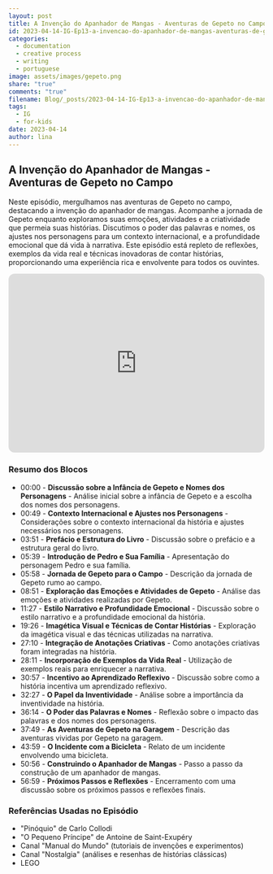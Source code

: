 ```yaml
---
layout: post
title: A Invenção do Apanhador de Mangas - Aventuras de Gepeto no Campo
id: 2023-04-14-IG-Ep13-a-invencao-do-apanhador-de-mangas-aventuras-de-gepeto-no-campo.md
categories:
  - documentation
  - creative process
  - writing
  - portuguese
image: assets/images/gepeto.png
share: "true"
comments: "true"
filename: Blog/_posts/2023-04-14-IG-Ep13-a-invencao-do-apanhador-de-mangas-aventuras-de-gepeto-no-campo.md
tags:
  - IG
  - for-kids
date: 2023-04-14
author: lina
---
```

## A Invenção do Apanhador de Mangas - Aventuras de Gepeto no Campo

Neste episódio, mergulhamos nas aventuras de Gepeto no campo, destacando a invenção do apanhador de mangas. Acompanhe a jornada de Gepeto enquanto exploramos suas emoções, atividades e a criatividade que permeia suas histórias. Discutimos o poder das palavras e nomes, os ajustes nos personagens para um contexto internacional, e a profundidade emocional que dá vida à narrativa. Este episódio está repleto de reflexões, exemplos da vida real e técnicas inovadoras de contar histórias, proporcionando uma experiência rica e envolvente para todos os ouvintes.

<iframe style="border-radius:12px" src="https://open.spotify.com/embed/episode/ID-HERE?utm_source=generator" width="100%" height="352" frameBorder="0" allowfullscreen="" allow="autoplay; clipboard-write; encrypted-media; fullscreen; picture-in-picture" loading="lazy"></iframe>

### Resumo dos Blocos
- 00:00 - **Discussão sobre a Infância de Gepeto e Nomes dos Personagens** - Análise inicial sobre a infância de Gepeto e a escolha dos nomes dos personagens.
- 00:49 - **Contexto Internacional e Ajustes nos Personagens** - Considerações sobre o contexto internacional da história e ajustes necessários nos personagens.
- 03:51 - **Prefácio e Estrutura do Livro** - Discussão sobre o prefácio e a estrutura geral do livro.
- 05:39 - **Introdução de Pedro e Sua Família** - Apresentação do personagem Pedro e sua família.
- 05:58 - **Jornada de Gepeto para o Campo** - Descrição da jornada de Gepeto rumo ao campo.
- 08:51 - **Exploração das Emoções e Atividades de Gepeto** - Análise das emoções e atividades realizadas por Gepeto.
- 11:27 - **Estilo Narrativo e Profundidade Emocional** - Discussão sobre o estilo narrativo e a profundidade emocional da história.
- 19:26 - **Imagética Visual e Técnicas de Contar Histórias** - Exploração da imagética visual e das técnicas utilizadas na narrativa.
- 27:10 - **Integração de Anotações Criativas** - Como anotações criativas foram integradas na história.
- 28:11 - **Incorporação de Exemplos da Vida Real** - Utilização de exemplos reais para enriquecer a narrativa.
- 30:57 - **Incentivo ao Aprendizado Reflexivo** - Discussão sobre como a história incentiva um aprendizado reflexivo.
- 32:27 - **O Papel da Inventividade** - Análise sobre a importância da inventividade na história.
- 36:14 - **O Poder das Palavras e Nomes** - Reflexão sobre o impacto das palavras e dos nomes dos personagens.
- 37:49 - **As Aventuras de Gepeto na Garagem** - Descrição das aventuras vividas por Gepeto na garagem.
- 43:59 - **O Incidente com a Bicicleta** - Relato de um incidente envolvendo uma bicicleta.
- 50:56 - **Construindo o Apanhador de Mangas** - Passo a passo da construção de um apanhador de mangas.
- 56:59 - **Próximos Passos e Reflexões** - Encerramento com uma discussão sobre os próximos passos e reflexões finais.


### Referências Usadas no Episódio
- "Pinóquio" de Carlo Collodi
- "O Pequeno Príncipe" de Antoine de Saint-Exupéry
- Canal "Manual do Mundo" (tutoriais de invenções e experimentos)
- Canal "Nostalgia" (análises e resenhas de histórias clássicas)
- LEGO